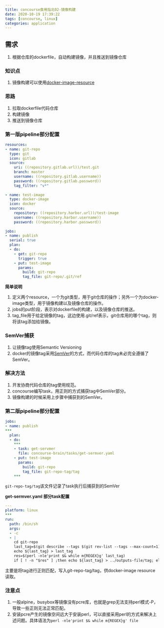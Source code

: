 ```yaml
---
title: concourse食用指北02-镜像构建
date: 2020-10-19 17:39:22
tags: [concourse, linux]
categories: application
---
```


## 需求
1. 根据仓库的dockerfile，自动构建镜像，并且推送到镜像仓库

### 知识点
1. 镜像构建可以使用[docker-image-resource](https://github.com/concourse/docker-image-resource)

### 思路
1. 拉取dockerfile代码仓库
2. 构建镜像
3. 推送到镜像仓库

### 第一版pipeline部分配置
```yaml
resources:
- name: git-repo
  type: git
  icon: gitlab
  source:
    uri: ((repository.gitlab.url))/test.git
    branch: master
    username: ((repository.gitlab.username))
    password: ((repository.gitlab.password))
    tag_filter: "v*"
    
- name: test-image
  type: docker-image
  icon: docker
  source:
    repository: ((repository.harbor.url))/test-image
    username: ((repository.harbor.username))
    password: ((repository.harbor.password))
    
jobs:
- name: publish
  serial: true
  plan:
  - do:
    - get: git-repo
      trigger: true
    - put: test-image
      params:
        build: git-repo
        tag_file: git-repo/.git/ref
```

**简单说明**

1. 定义两个resource，一个为git类型，用于git仓库的操作；另外一个为docker-image类型，用于镜像构建以及镜像仓库的操作。
2. jobs的put阶段，表示对dockerfile的构建，以及镜像仓库的推送。
3. tag_file用于给定镜像的tag，这边使用.git/ref表示，git仓库用的哪个tag，则将该tag添加给镜像。

### SemVer捕获
1. 让镜像tag使用Semantic Versioning
2. docker的镜像tag采用[SemVer](https://semver.org/)的方式，而代码仓库的tag未必完全遵循了SemVer。

### 解决方法
1. 开发协商代码仓库的tag使用规范。
2. concourse编写task，用正则的方式捕获tag中SemVer部分。
3. 镜像构建的时候采用上步骤中捕获到的SemVer。

### 第二版pipeline部分配置
```yaml
jobs:
- name: publish
***
  plan:
  - do:
    ***
    - task: get-servmer
      file: concourse-brain/tasks/get-sermver.yaml
    - put: test-image
      params:
        build: git-repo
        tag_file: git-repo-tag/tag
    ***
```
`git-repo-tag/tag`该文件记录了task执行后捕获到的SemVer


**get-sermver.yaml 部分task配置**
```yaml
---
platform: linux
***
run:
  path: /bin/sh
  args:
  - -c
  - |
    cd git-repo
    last_tag=$(git describe --tags $(git rev-list --tags --max-count=1))
    echo ${last_tag} > last_tag
    res=$(perl -nle'print $& while m{REGEX}g' last_tag)
    if [ ! -n "$res" ] ;then echo ${last_tag} > ../outputs-file/tag; else echo ${res} > ../git-repo-tag/tag ;fi
```
主要是将tag进行正则匹配，写入git-repo-tag/tag，供docker-image resource读取。

### 注意点
1. 一般alpine，busybox等镜像没有pcre库，也就是grep无法支持perl模式-P，导致一些正则无法正常匹配。
2. 安装pcre产生的镜像空间远大于安装perl，可以直接采用perl的方式来解决上述问题。具体语法为`perl -nle'print $& while m{REGEX}g' file`


